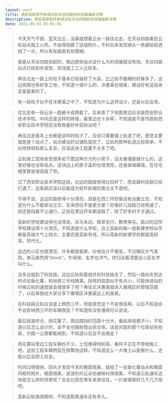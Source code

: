 ```yaml
---
layout: post
title: 西安高新软件新城云轨天谷四路到科技路最新详情 
description: 西安高新软件新城云轨天谷四路到科技路最新详情 
date: 2021-05-01 05:01:01
---
```


> 今天天气不错，蓝天白云，没事就顺着云水一路往北走，在天谷四路看到云轨站点施工火热，不由得拍摄了这组照片。不料后来发现镜头一角被贴纸遮挡了一点，所以有些画面有些模糊。

> 我是从天谷四路拍起的，南边那些站点没什么大的进展就没有拍。天谷四路站点已经初步成型，现场施工工人比较多。

> 再往北走一路上的柱子基本已经装好了大梁，比之前不戴帽的好看多了，这边周围也有好多工地，不知道十做什么的，沣惠渠也很美，建设好有这段肯定是最美的了。

> 有一段柱子似乎在沣惠渠之中了，不知道为什么这样设计，还是以后会改。

> 往北走有一段云水一路被卡成两截了。后来查了下地图里边应该是西安职业技术学院。中间还是这样的砖墙，看里边也十杂草，不知道是不是市政和西安职业技术学院还没有商量好补偿协议吧？

> 再往北走基本上也都是这样的柱子了，应该只需要铺上轨道了吧，感觉主要就是差个站点了，站点建设好后铺轨就完了，云轨的那种轨道比较简单，不似地铁轻轨那么复杂，应该这块工程量不太多了吧。

> 云轨施工现场发现很多如下图这种方方的小房子，没太看懂是做什么的，这里好像也没有站点。这块边上的房子盖的也很漂亮，还是玻璃幕墙，在住宅楼里算是很高级了吧。

> 过了西安职业技术学院这段，北边的路就修得比较好了，而且跟科技路已经打通了，这条路应该以后能成为软件新城的南北主干道吧。

> 不得不说，这边的路修得十分漂亮，但是在西三环好像没有设置立交，不知道为什么不能架设立交，东来西往不是更方便？好像好几段路已经修通了，但还是挡着不让通行，之前在里边开车都迷路了，绕了好多村子才通过。

> 高新的学校建设得也没得说，兵马未动，粮草先行，教育争先。路过的这所学校建设得十分漂亮，不知道是什么学校，总之高新的每一座新建学校似乎都是高端大气上档次，主要还是高新有钱，所以高新的新建学校都是高标准，现代化。

> 这边的小区也很漂亮，许多都是板房，价格估计不便宜，不过确实大气美观。单元居然用“block”，牛得很，名字也洋气，终归没看清楚这小区名字叫什么。

> 没多远就到了科技路，这边云轨斜着就并到科技路去了，然后一路向东到达终点站鱼化寨，和地铁三号线换乘。拐弯的弧度似乎有点小，可能快进站的时候云轨的速度就会慢很多了吧？再往北沣惠渠就进入雁塔区的管辖范围了，以后单独给大家分享下雁塔区沣惠渠边上的美景。

> 在科技路云轨应该是上跨西三环，但是感觉这个不是很高啊，以后不知道会不会影响西三环的车辆限高？不知道有没有懂得可以说说。

> 最后就是终点，雨花寨了，周边围挡的范围十分大，看起来规模不小，不知道以后怎么设计的，会不会也搞些商业综合体。话说对面的那个垃圾站有些臭，方圆一公里都能闻到，不知道以后会不会搞走？

> 雨花寨站里边工程车辆也不少，土包堆得特别高，看样子正在不停地施工吧。这些工程车辆明显在频繁地运转。不知道这么一大堆土山是做什么，还是以后会把土拉走。

> 时间过得很快，回头才发现今天的晚霞很美，就拍了一张鱼化寨站点和晚霞同框的照片，晚霞很美，波浪形的云朵也被映衬得很美，不知道云轨通车这块是怎么样的场景呢？总会比现在黑车来来往往，一片废墟美好几千几万倍吧。

> 高新云轨值得期待，不知道距离通车还有多久。
